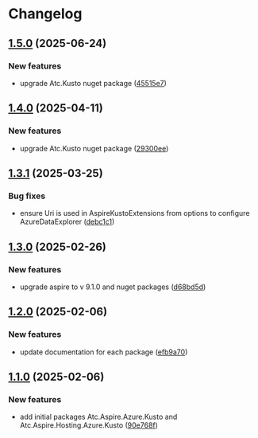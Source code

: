 # Changelog

## [1.5.0](https://github.com/atc-net/atc-aspire/compare/Atc.Aspire.Azure.Kusto@v1.4.0...Atc.Aspire.Azure.Kusto@v1.5.0) (2025-06-24)


### New features

* upgrade Atc.Kusto nuget package ([45515e7](https://github.com/atc-net/atc-aspire/commit/45515e7848bd91358fbf399bf21625a2a347e0a1))

## [1.4.0](https://github.com/atc-net/atc-aspire/compare/Atc.Aspire.Azure.Kusto@v1.3.1...Atc.Aspire.Azure.Kusto@v1.4.0) (2025-04-11)


### New features

* upgrade Atc.Kusto nuget package ([29300ee](https://github.com/atc-net/atc-aspire/commit/29300ee20e9c843ab04ca0b4fe20a957698cfe01))

## [1.3.1](https://github.com/atc-net/atc-aspire/compare/Atc.Aspire.Azure.Kusto@v1.3.0...Atc.Aspire.Azure.Kusto@v1.3.1) (2025-03-25)


### Bug fixes

* ensure Uri is used in AspireKustoExtensions from options to configure AzureDataExplorer ([debc1c1](https://github.com/atc-net/atc-aspire/commit/debc1c1eda894ecb2568035ef9b4d76cd544f6ef))

## [1.3.0](https://github.com/atc-net/atc-aspire/compare/Atc.Aspire.Azure.Kusto@v1.2.0...Atc.Aspire.Azure.Kusto@v1.3.0) (2025-02-26)


### New features

* upgrade aspire to v 9.1.0 and nuget packages ([d68bd5d](https://github.com/atc-net/atc-aspire/commit/d68bd5d37ef306846c505d3f0a86eec305a77d11))

## [1.2.0](https://github.com/atc-net/atc-aspire/compare/Atc.Aspire.Azure.Kusto@v1.1.0...Atc.Aspire.Azure.Kusto@v1.2.0) (2025-02-06)


### New features

* update documentation for each package ([efb9a70](https://github.com/atc-net/atc-aspire/commit/efb9a7049d5ae27b3331d5ae215811be6f7e9605))

## [1.1.0](https://github.com/atc-net/atc-aspire/compare/Atc.Aspire.Azure.Kusto-v1.0.0...Atc.Aspire.Azure.Kusto@v1.1.0) (2025-02-06)


### New features

* add initial packages Atc.Aspire.Azure.Kusto and Atc.Aspire.Hosting.Azure.Kusto ([90e768f](https://github.com/atc-net/atc-aspire/commit/90e768f6f9ca8da748d82e4069e1bbe369310e3b))
